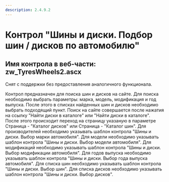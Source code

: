 ```yaml
---
description: 2.4.9.2
---
```


# Контрол "Шины и диски. Подбор шин / дисков по автомобилю"

## Имя контрола в веб-части: zw\_TyresWheels2.ascx

Снят с поддержки без предоставления аналогичного функционала.

Контрол предназначен для поиска шин и дисков на сайте. Для поиска необходимо выбрать параметры: марка, модель, модификация и год выпуска. После этого в списках найденных шин и дисков необходимо выбрать подходящий пункт. Поиск на сайте совершается после нажатия на ссылку "Найти диски в каталоге" или "Найти диски в каталоге". После этого происходит переход на страницу указаную в параметре Страница - "Каталог дисков" или Страница - "Каталог шин". Для производителей необходимо указывать шаблон контрола "Шины и диски. Выбор марки автомобиля". Для модели необходимо указывать шаблон контрола "Шины и диски. Выбор модели автомобиля". Для модификаций необходимо указывать шаблон контрола "Шины и диски. Выбор модификации автомобиля". Для годов выпуска необходимо указывать шаблон контрола "Шины и диски. Выбор года выпуска автомобиля". Для списка шин необходимо указывать шаблон контрола "Шины и диски. Выбор шин". Для списка дисков необходимо указывать шаблон контрола "Шины и диски. Выбор дисков".

